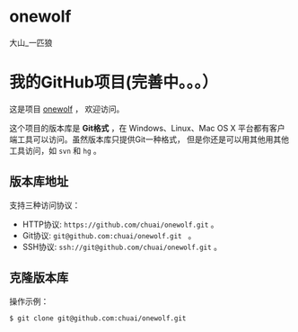# onewolf
大山_一匹狼
# 我的GitHub项目(完善中。。。）

这是项目 [onewolf](https://github.com/chuai/onewolf) ，
欢迎访问。

这个项目的版本库是 **Git格式** ，在 Windows、Linux、Mac OS X
平台都有客户端工具可以访问。虽然版本库只提供Git一种格式，
但是你还是可以用其他用其他工具访问，如 ``svn`` 和 ``hg`` 。

## 版本库地址

支持三种访问协议：

* HTTP协议: `https://github.com/chuai/onewolf.git` 。
* Git协议: `git@github.com:chuai/onewolf.git ` 。
* SSH协议: `ssh://git@github.com/chuai/onewolf.git` 。

## 克隆版本库

操作示例：

    $ git clone git@github.com:chuai/onewolf.git
  